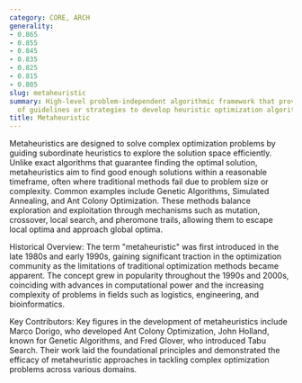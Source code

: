 ```yaml
---
category: CORE, ARCH
generality:
- 0.865
- 0.855
- 0.845
- 0.835
- 0.825
- 0.815
- 0.805
slug: metaheuristic
summary: High-level problem-independent algorithmic framework that provides a set
  of guidelines or strategies to develop heuristic optimization algorithms.
title: Metaheuristic
---
```


Metaheuristics are designed to solve complex optimization problems by guiding subordinate heuristics to explore the solution space efficiently. Unlike exact algorithms that guarantee finding the optimal solution, metaheuristics aim to find good enough solutions within a reasonable timeframe, often where traditional methods fail due to problem size or complexity. Common examples include Genetic Algorithms, Simulated Annealing, and Ant Colony Optimization. These methods balance exploration and exploitation through mechanisms such as mutation, crossover, local search, and pheromone trails, allowing them to escape local optima and approach global optima.

Historical Overview: The term "metaheuristic" was first introduced in the late 1980s and early 1990s, gaining significant traction in the optimization community as the limitations of traditional optimization methods became apparent. The concept grew in popularity throughout the 1990s and 2000s, coinciding with advances in computational power and the increasing complexity of problems in fields such as logistics, engineering, and bioinformatics.

Key Contributors: Key figures in the development of metaheuristics include Marco Dorigo, who developed Ant Colony Optimization, John Holland, known for Genetic Algorithms, and Fred Glover, who introduced Tabu Search. Their work laid the foundational principles and demonstrated the efficacy of metaheuristic approaches in tackling complex optimization problems across various domains.